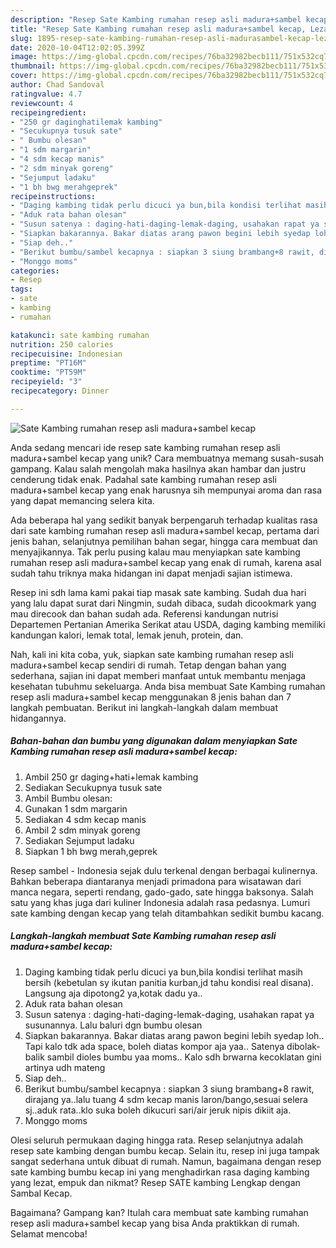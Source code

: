 ```yaml
---
description: "Resep Sate Kambing rumahan resep asli madura+sambel kecap, Lezat Sekali"
title: "Resep Sate Kambing rumahan resep asli madura+sambel kecap, Lezat Sekali"
slug: 1895-resep-sate-kambing-rumahan-resep-asli-madurasambel-kecap-lezat-sekali
date: 2020-10-04T12:02:05.399Z
image: https://img-global.cpcdn.com/recipes/76ba32982becb111/751x532cq70/sate-kambing-rumahan-resep-asli-madurasambel-kecap-foto-resep-utama.jpg
thumbnail: https://img-global.cpcdn.com/recipes/76ba32982becb111/751x532cq70/sate-kambing-rumahan-resep-asli-madurasambel-kecap-foto-resep-utama.jpg
cover: https://img-global.cpcdn.com/recipes/76ba32982becb111/751x532cq70/sate-kambing-rumahan-resep-asli-madurasambel-kecap-foto-resep-utama.jpg
author: Chad Sandoval
ratingvalue: 4.7
reviewcount: 4
recipeingredient:
- "250 gr daginghatilemak kambing"
- "Secukupnya tusuk sate"
- " Bumbu olesan"
- "1 sdm margarin"
- "4 sdm kecap manis"
- "2 sdm minyak goreng"
- "Sejumput ladaku"
- "1 bh bwg merahgeprek"
recipeinstructions:
- "Daging kambing tidak perlu dicuci ya bun,bila kondisi terlihat masih bersih (kebetulan sy ikutan panitia kurban,jd tahu kondisi real disana). Langsung aja dipotong2 ya,kotak dadu ya.."
- "Aduk rata bahan olesan"
- "Susun satenya : daging-hati-daging-lemak-daging, usahakan rapat ya susunannya. Lalu baluri dgn bumbu olesan"
- "Siapkan bakarannya. Bakar diatas arang pawon begini lebih syedap loh.. Tapi kalo tdk ada space, boleh diatas kompor aja yaa.. Satenya dibolak-balik sambil dioles bumbu yaa moms.. Kalo sdh brwarna kecoklatan gini artinya udh mateng"
- "Siap deh.."
- "Berikut bumbu/sambel kecapnya : siapkan 3 siung brambang+8 rawit, dirajang ya..lalu tuang 4 sdm kecap manis laron/bango,sesuai selera sj..aduk rata..klo suka boleh dikucuri sari/air jeruk nipis dikiit aja."
- "Monggo moms"
categories:
- Resep
tags:
- sate
- kambing
- rumahan

katakunci: sate kambing rumahan 
nutrition: 250 calories
recipecuisine: Indonesian
preptime: "PT16M"
cooktime: "PT59M"
recipeyield: "3"
recipecategory: Dinner

---
```



![Sate Kambing rumahan resep asli madura+sambel kecap](https://img-global.cpcdn.com/recipes/76ba32982becb111/751x532cq70/sate-kambing-rumahan-resep-asli-madurasambel-kecap-foto-resep-utama.jpg)

Anda sedang mencari ide resep sate kambing rumahan resep asli madura+sambel kecap yang unik? Cara membuatnya memang susah-susah gampang. Kalau salah mengolah maka hasilnya akan hambar dan justru cenderung tidak enak. Padahal sate kambing rumahan resep asli madura+sambel kecap yang enak harusnya sih mempunyai aroma dan rasa yang dapat memancing selera kita.

Ada beberapa hal yang sedikit banyak berpengaruh terhadap kualitas rasa dari sate kambing rumahan resep asli madura+sambel kecap, pertama dari jenis bahan, selanjutnya pemilihan bahan segar, hingga cara membuat dan menyajikannya. Tak perlu pusing kalau mau menyiapkan sate kambing rumahan resep asli madura+sambel kecap yang enak di rumah, karena asal sudah tahu triknya maka hidangan ini dapat menjadi sajian istimewa.

Resep ini sdh lama kami pakai tiap masak sate kambing. Sudah dua hari yang lalu dapat surat dari Ningmin, sudah dibaca, sudah dicookmark yang mau direcook dan bahan sudah ada. Referensi kandungan nutrisi Departemen Pertanian Amerika Serikat atau USDA, daging kambing memiliki kandungan kalori, lemak total, lemak jenuh, protein, dan.


Nah, kali ini kita coba, yuk, siapkan sate kambing rumahan resep asli madura+sambel kecap sendiri di rumah. Tetap dengan bahan yang sederhana, sajian ini dapat memberi manfaat untuk membantu menjaga kesehatan tubuhmu sekeluarga. Anda bisa membuat Sate Kambing rumahan resep asli madura+sambel kecap menggunakan 8 jenis bahan dan 7 langkah pembuatan. Berikut ini langkah-langkah dalam membuat hidangannya.

<!--inarticleads1-->

##### Bahan-bahan dan bumbu yang digunakan dalam menyiapkan Sate Kambing rumahan resep asli madura+sambel kecap:

1. Ambil 250 gr daging+hati+lemak kambing
1. Sediakan Secukupnya tusuk sate
1. Ambil  Bumbu olesan:
1. Gunakan 1 sdm margarin
1. Sediakan 4 sdm kecap manis
1. Ambil 2 sdm minyak goreng
1. Sediakan Sejumput ladaku
1. Siapkan 1 bh bwg merah,geprek


Resep sambel - Indonesia sejak dulu terkenal dengan berbagai kulinernya. Bahkan beberapa diantaranya menjadi primadona para wisatawan dari manca negara, seperti rendang, gado-gado, sate hingga baksonya. Salah satu yang khas juga dari kuliner Indonesia adalah rasa pedasnya. Lumuri sate kambing dengan kecap yang telah ditambahkan sedikit bumbu kacang. 

<!--inarticleads2-->

##### Langkah-langkah membuat Sate Kambing rumahan resep asli madura+sambel kecap:

1. Daging kambing tidak perlu dicuci ya bun,bila kondisi terlihat masih bersih (kebetulan sy ikutan panitia kurban,jd tahu kondisi real disana). Langsung aja dipotong2 ya,kotak dadu ya..
1. Aduk rata bahan olesan
1. Susun satenya : daging-hati-daging-lemak-daging, usahakan rapat ya susunannya. Lalu baluri dgn bumbu olesan
1. Siapkan bakarannya. Bakar diatas arang pawon begini lebih syedap loh.. Tapi kalo tdk ada space, boleh diatas kompor aja yaa.. Satenya dibolak-balik sambil dioles bumbu yaa moms.. Kalo sdh brwarna kecoklatan gini artinya udh mateng
1. Siap deh..
1. Berikut bumbu/sambel kecapnya : siapkan 3 siung brambang+8 rawit, dirajang ya..lalu tuang 4 sdm kecap manis laron/bango,sesuai selera sj..aduk rata..klo suka boleh dikucuri sari/air jeruk nipis dikiit aja.
1. Monggo moms


Olesi seluruh permukaan daging hingga rata. Resep selanjutnya adalah resep sate kambing dengan bumbu kecap. Selain itu, resep ini juga tampak sangat sederhana untuk dibuat di rumah. Namun, bagaimana dengan resep sate kambing bumbu kecap ini yang menghadirkan rasa daging kambing yang lezat, empuk dan nikmat? Resep SATE kambing Lengkap dengan Sambal Kecap. 

Bagaimana? Gampang kan? Itulah cara membuat sate kambing rumahan resep asli madura+sambel kecap yang bisa Anda praktikkan di rumah. Selamat mencoba!
